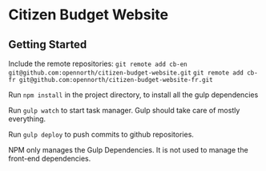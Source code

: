 # Citizen Budget Website

## Getting Started

Include the remote repositories:
`git remote add cb-en git@github.com:opennorth/citizen-budget-website.git`
`git remote add cb-fr git@github.com:opennorth/citizen-budget-website-fr.git`

Run `npm install` in the project directory, to install all the gulp dependencies

Run `gulp watch` to start task manager. Gulp should take care of mostly everything.

Run `gulp deploy` to push commits to github repositories.

NPM only manages the Gulp Dependencies. It is not used to manage the front-end dependencies.
